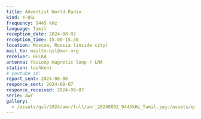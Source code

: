 ```yaml
---
title: Adventist World Radio
kind: e-QSL
frequency: 9445 kHz
language: Tamil
reception_date: 2024-08-02
reception_time: 15.00-15.30
location: Moscow, Russia (inside city)
mail_to: mailto:qsl@awr.org
receiver: BELKA
antenna: YouLoop magnetic loop / LNA
station: tashkent
# youtube_id: 
report_sent: 2024-08-06
responce_sent: 2024-08-07
responce_received: 2024-08-07
serie: awr
gallery:
  - /assets/qsl/2024/awr/full/awr_20240802_9445kHz_Tamil.jpg:/assets/qsl/2024/awr/small/awr_20240802_9445kHz_Tamil.jpg
---
```

